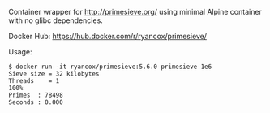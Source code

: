 
Container wrapper for http://primesieve.org/ using minimal Alpine container with no glibc dependencies. 

Docker Hub: https://hub.docker.com/r/ryancox/primesieve/

Usage:

```
$ docker run -it ryancox/primesieve:5.6.0 primesieve 1e6
Sieve size = 32 kilobytes
Threads    = 1
100%
Primes  : 78498
Seconds : 0.000
```

